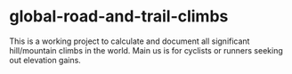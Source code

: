 # global-road-and-trail-climbs
This is a working project to calculate and document all significant hill/mountain climbs in the world. Main us is for cyclists or runners seeking out elevation gains.
